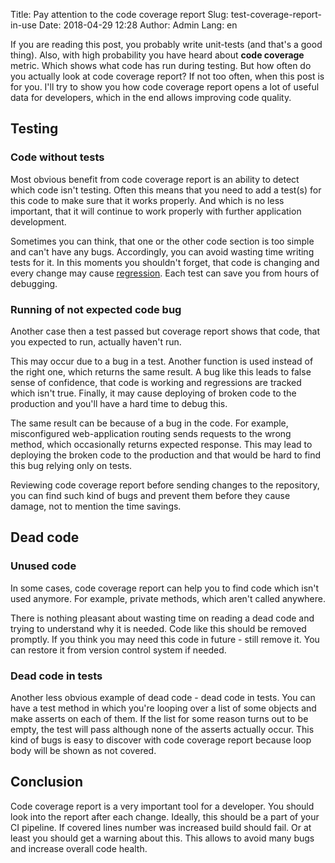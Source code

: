 Title: Pay attention to the code coverage report
Slug: test-coverage-report-in-use
Date: 2018-04-29 12:28
Author: Admin
Lang: en

If you are reading this post, you probably write unit-tests (and that's a good thing). Also, with high probability you
have heard about **code coverage** metric. Which shows what code has run during testing. But how often do you actually
look at code coverage report? If not too often, when this post is for you. I'll try to show you how code coverage
report opens a lot of useful data for developers, which in the end allows improving code quality.


## Testing

### Code without tests

Most obvious benefit from code coverage report is an ability to detect which code isn't testing. Often this means that
you need to add a test(s) for this code to make sure that it works properly. And which is no less important, that it
will continue to work properly with further application development.

Sometimes you can think, that one or the other code section is too simple and can't have any bugs. Accordingly,
you can avoid wasting time writing tests for it. In this moments you shouldn't forget, that code is changing and every
change may cause [regression](https://en.wikipedia.org/wiki/Software_regression). Each test can save you from hours of
debugging.

### Running of not expected code bug

Another case then a test passed but coverage report shows that code, that you expected to run, actually haven't run.

This may occur due to a bug in a test. Another function is used instead of the right one, which returns the same result.
A bug like this leads to false sense of confidence, that code is working and regressions are tracked which isn't true.
Finally, it may cause deploying of broken code to the production and you'll have a hard time to debug this.

The same result can be because of a bug in the code. For example, misconfigured web-application routing sends requests
to the wrong method, which occasionally returns expected response. This may lead to deploying the broken code to the
production and that would be hard to find this bug relying only on tests.

Reviewing code coverage report before sending changes to the repository, you can find such kind of bugs and prevent
them before they cause damage, not to mention the time savings.

## Dead code

### Unused code

In some cases, code coverage report can help you to find code which isn't used anymore. For example, private methods,
which aren't called anywhere.

There is nothing pleasant about wasting time on reading a dead code and trying to understand why it is needed. Code
like this should be removed promptly. If you think you may need this code in future - still remove it. You can restore
it from version control system if needed.

### Dead code in tests

Another less obvious example of dead code - dead code in tests. You can have a test method in which you're looping over
a list of some objects and make asserts on each of them. If the list for some reason turns out to be empty, the test
will pass although none of the asserts actually occur. This kind of bugs is easy to discover with code coverage report
because loop body will be shown as not covered.

## Conclusion

Code coverage report is a very important tool for a developer. You should look into the report after each change.
Ideally, this should be a part of your CI pipeline. If covered lines number was increased build should fail. Or at
least you should get a warning about this. This allows to avoid many bugs and increase overall code health.
